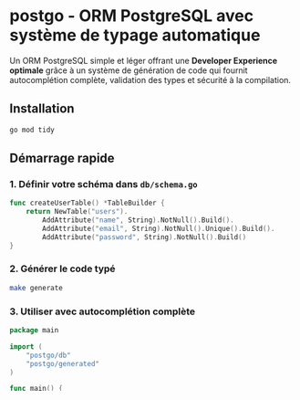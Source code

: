 # postgo - ORM PostgreSQL avec système de typage automatique

Un ORM PostgreSQL simple et léger offrant une **Developer Experience optimale** grâce à un système de génération de code qui fournit autocomplétion complète, validation des types et sécurité à la compilation.

## Installation

```bash
go mod tidy
```

## Démarrage rapide

### 1. Définir votre schéma dans `db/schema.go`

```go
func createUserTable() *TableBuilder {
    return NewTable("users").
        AddAttribute("name", String).NotNull().Build().
        AddAttribute("email", String).NotNull().Unique().Build().
        AddAttribute("password", String).NotNull().Build()
}
```

### 2. Générer le code typé

```bash
make generate
```

### 3. Utiliser avec autocomplétion complète

```go
package main

import (
    "postgo/db"
    "postgo/generated"
)

func main() {
    conn, err := db.NewConnection("localhost", 5432, "postgo", "postgo", "postgo")
    if err != nil {
        panic(err)
    }
    defer conn.Close()

    // L'IDE propose automatiquement tous les noms de colonnes !
    err = generated.Users.Insert().
        SetName("John Doe").          // string
        SetEmail("john@example.com"). // string avec contrainte UNIQUE  
        SetPassword("secret123").     // string avec contrainte NOT NULL
        Execute(conn)
    
    if err != nil {
        fmt.Printf("Erreur: %v\n", err)
    }
}
```

## Utilisation

### Définition du schéma

Toutes les tables sont définies dans `db/schema.go` avec le builder pattern :

```go
// Table avec différents types de données
func createCompanyTable() *TableBuilder {
    return NewTable("companies").
        AddAttribute("name", String).NotNull().Unique().Build().
        AddAttribute("employee_count", Integer).Build().
        AddAttribute("revenue", Float).Build().
        AddAttribute("is_public", Boolean).NotNull().Build()
}
```

#### Types de données disponibles

- `String` - VARCHAR(255)
- `Integer` - INTEGER  
- `Float` - FLOAT
- `Boolean` - BOOLEAN

#### Contraintes disponibles

- `.NotNull()` - Ajoute NOT NULL
- `.Unique()` - Ajoute UNIQUE

### Génération et utilisation du code

```bash
# Générer le code typé
make generate

# Nettoyer et régénérer
make regen

# Tester la compilation
make test
```

Le code généré fournit :

- **Autocomplétion IDE complète** pour tous les noms de colonnes
- **Validation des types à la compilation** (impossible de passer un `int` à une colonne `string`)
- **Validation des contraintes à l'exécution** (champs NOT NULL obligatoires)
- **Prévention des erreurs** de frappe et d'incohérences

```go
// Types automatiquement détectés
generated.Companies.Insert().
    SetName("Tech Corp").           // string (NOT NULL)
    SetEmployeeCount(150).          // int
    SetRevenue(1250000.50).         // float64
    SetIsPublic(true).              // bool (NOT NULL)
    Execute(conn)

// ❌ Erreurs détectées à la compilation
generated.Users.Insert().
    SetEmployeeCount("string")      // Type incorrect
    SetInvalidColumn("value")       // Colonne inexistante
```

## Architecture

### Composants principaux

- **Schéma centralisé** (`db/schema.go`) : Définition de toutes les tables
- **Générateur de code** (`cmd/generate/`) : Analyse le schéma et génère le code Go typé
- **Code généré** (`generated/`) : Structures typées avec autocomplétion complète
- **Connection** : Gestionnaire de connexion PostgreSQL

### SQL généré

Le système génère automatiquement :

- Un ID SERIAL PRIMARY KEY pour chaque table
- Les définitions de colonnes avec leurs types
- Les contraintes NOT NULL et UNIQUE

Exemple de SQL généré :

```sql
CREATE TABLE IF NOT EXISTS "users" (
    "id" SERIAL PRIMARY KEY,
    "name" VARCHAR(255) NOT NULL,
    "email" VARCHAR(255) NOT NULL UNIQUE,
    "password" VARCHAR(255) NOT NULL
)
```

## Workflow de développement

Le workflow est optimisé pour la productivité :

1. **Modifier le schéma** dans `db/schema.go`
2. **Régénérer** avec `make generate` 
3. **Utiliser immédiatement** avec autocomplétion complète

```bash
# Cycle de développement
make regen    # Nettoie, régénère et teste
```

## Démonstration

```bash
# Démo complète avec le système typé
go run . -demo=typed
```

## Test avec Docker

Pour tester rapidement avec PostgreSQL :

```bash
docker-compose up -d
```

Cela démarre PostgreSQL et Adminer sur http://localhost:8080

## Philosophie

postgo est volontairement simple tout en offrant une **Developer Experience moderne** :

- ✅ **ID auto-incrémenté obligatoire** pour chaque table
- ✅ **Types de base** (String, Integer, Float, Boolean) 
- ✅ **Contraintes essentielles** (NOT NULL, UNIQUE)
- ✅ **Autocomplétion complète** grâce au code généré
- ✅ **Validation à la compilation** pour éviter les erreurs
- ✅ **Simplicité d'usage** avec API intuitive

Limitations volontaires :
- ❌ Pas de foreign keys
- ❌ Pas d'index personnalisés  
- ❌ Pas de relations complexes

L'objectif est de fournir un outil **simple, sûr et productif** pour des cas d'usage basiques avec la meilleure expérience développeur possible.

